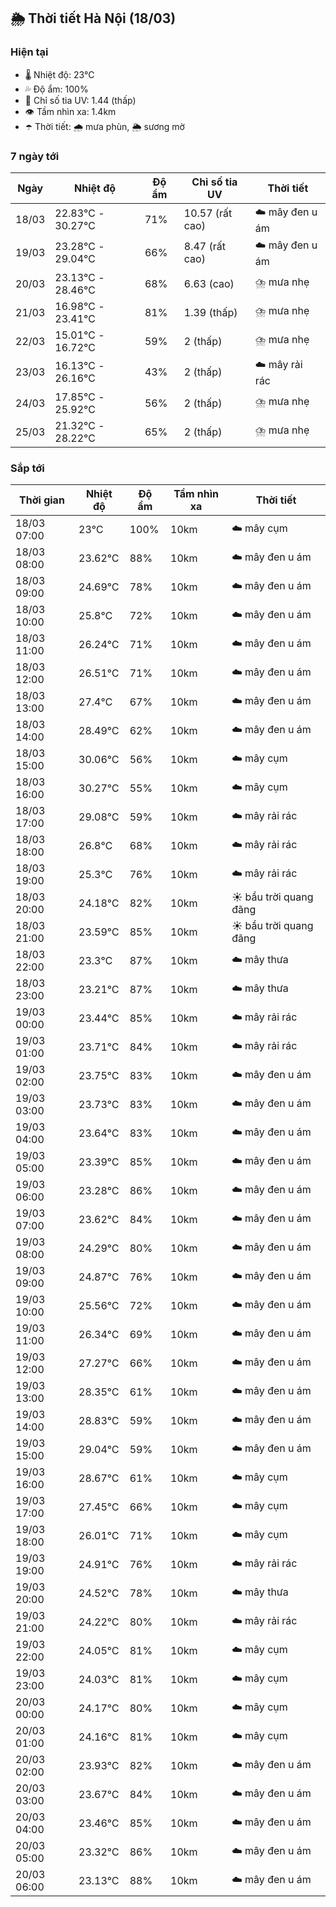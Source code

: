 ## 🌦️ Thời tiết Hà Nội (18/03)

### Hiện tại

- 🌡️ Nhiệt độ: 23℃
- 💦 Độ ẩm: 100%
- 🌟 Chỉ số tia UV: 1.44 (thấp)
- 👁️ Tầm nhìn xa: 1.4km
- ☂️ Thời tiết: 🌧️ mưa phùn, 🌦️ sương mờ

### 7 ngày tới

| Ngày | Nhiệt độ | Độ ẩm | Chỉ số tia UV | Thời tiết |
| --- | --- | --- | --- | --- |
| 18/03 | 22.83℃ - 30.27℃ | 71% | 10.57 (rất cao) | ☁️ mây đen u ám |
| 19/03 | 23.28℃ - 29.04℃ | 66% | 8.47 (rất cao) | ☁️ mây đen u ám |
| 20/03 | 23.13℃ - 28.46℃ | 68% | 6.63 (cao) | ⛈️ mưa nhẹ |
| 21/03 | 16.98℃ - 23.41℃ | 81% | 1.39 (thấp) | ⛈️ mưa nhẹ |
| 22/03 | 15.01℃ - 16.72℃ | 59% | 2 (thấp) | ⛈️ mưa nhẹ |
| 23/03 | 16.13℃ - 26.16℃ | 43% | 2 (thấp) | ☁️ mây rải rác |
| 24/03 | 17.85℃ - 25.92℃ | 56% | 2 (thấp) | ⛈️ mưa nhẹ |
| 25/03 | 21.32℃ - 28.22℃ | 65% | 2 (thấp) | ⛈️ mưa nhẹ |

### Sắp tới

| Thời gian | Nhiệt độ | Độ ẩm | Tầm nhìn xa | Thời tiết |
| --- | --- | --- | --- | --- |
| 18/03 07:00 | 23℃ | 100% | 10km | ☁️ mây cụm |
| 18/03 08:00 | 23.62℃ | 88% | 10km | ☁️ mây đen u ám |
| 18/03 09:00 | 24.69℃ | 78% | 10km | ☁️ mây đen u ám |
| 18/03 10:00 | 25.8℃ | 72% | 10km | ☁️ mây đen u ám |
| 18/03 11:00 | 26.24℃ | 71% | 10km | ☁️ mây đen u ám |
| 18/03 12:00 | 26.51℃ | 71% | 10km | ☁️ mây đen u ám |
| 18/03 13:00 | 27.4℃ | 67% | 10km | ☁️ mây đen u ám |
| 18/03 14:00 | 28.49℃ | 62% | 10km | ☁️ mây đen u ám |
| 18/03 15:00 | 30.06℃ | 56% | 10km | ☁️ mây cụm |
| 18/03 16:00 | 30.27℃ | 55% | 10km | ☁️ mây cụm |
| 18/03 17:00 | 29.08℃ | 59% | 10km | ☁️ mây rải rác |
| 18/03 18:00 | 26.8℃ | 68% | 10km | ☁️ mây rải rác |
| 18/03 19:00 | 25.3℃ | 76% | 10km | ☁️ mây rải rác |
| 18/03 20:00 | 24.18℃ | 82% | 10km | ☀️ bầu trời quang đãng |
| 18/03 21:00 | 23.59℃ | 85% | 10km | ☀️ bầu trời quang đãng |
| 18/03 22:00 | 23.3℃ | 87% | 10km | ☁️ mây thưa |
| 18/03 23:00 | 23.21℃ | 87% | 10km | ☁️ mây thưa |
| 19/03 00:00 | 23.44℃ | 85% | 10km | ☁️ mây rải rác |
| 19/03 01:00 | 23.71℃ | 84% | 10km | ☁️ mây rải rác |
| 19/03 02:00 | 23.75℃ | 83% | 10km | ☁️ mây đen u ám |
| 19/03 03:00 | 23.73℃ | 83% | 10km | ☁️ mây đen u ám |
| 19/03 04:00 | 23.64℃ | 83% | 10km | ☁️ mây đen u ám |
| 19/03 05:00 | 23.39℃ | 85% | 10km | ☁️ mây đen u ám |
| 19/03 06:00 | 23.28℃ | 86% | 10km | ☁️ mây đen u ám |
| 19/03 07:00 | 23.62℃ | 84% | 10km | ☁️ mây đen u ám |
| 19/03 08:00 | 24.29℃ | 80% | 10km | ☁️ mây đen u ám |
| 19/03 09:00 | 24.87℃ | 76% | 10km | ☁️ mây đen u ám |
| 19/03 10:00 | 25.56℃ | 72% | 10km | ☁️ mây đen u ám |
| 19/03 11:00 | 26.34℃ | 69% | 10km | ☁️ mây đen u ám |
| 19/03 12:00 | 27.27℃ | 66% | 10km | ☁️ mây đen u ám |
| 19/03 13:00 | 28.35℃ | 61% | 10km | ☁️ mây đen u ám |
| 19/03 14:00 | 28.83℃ | 59% | 10km | ☁️ mây đen u ám |
| 19/03 15:00 | 29.04℃ | 59% | 10km | ☁️ mây đen u ám |
| 19/03 16:00 | 28.67℃ | 61% | 10km | ☁️ mây cụm |
| 19/03 17:00 | 27.45℃ | 66% | 10km | ☁️ mây cụm |
| 19/03 18:00 | 26.01℃ | 71% | 10km | ☁️ mây cụm |
| 19/03 19:00 | 24.91℃ | 76% | 10km | ☁️ mây rải rác |
| 19/03 20:00 | 24.52℃ | 78% | 10km | ☁️ mây thưa |
| 19/03 21:00 | 24.22℃ | 80% | 10km | ☁️ mây rải rác |
| 19/03 22:00 | 24.05℃ | 81% | 10km | ☁️ mây cụm |
| 19/03 23:00 | 24.03℃ | 81% | 10km | ☁️ mây cụm |
| 20/03 00:00 | 24.17℃ | 80% | 10km | ☁️ mây cụm |
| 20/03 01:00 | 24.16℃ | 81% | 10km | ☁️ mây cụm |
| 20/03 02:00 | 23.93℃ | 82% | 10km | ☁️ mây đen u ám |
| 20/03 03:00 | 23.67℃ | 84% | 10km | ☁️ mây đen u ám |
| 20/03 04:00 | 23.46℃ | 85% | 10km | ☁️ mây đen u ám |
| 20/03 05:00 | 23.32℃ | 86% | 10km | ☁️ mây đen u ám |
| 20/03 06:00 | 23.13℃ | 88% | 10km | ☁️ mây đen u ám |
